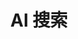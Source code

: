 ---
title: "AI 搜索"
slug: "ai-search"
layout: "ai-search"
outputs:
    - html
    - json
summary: "AI 驱动的语义搜索"
placeholder: "语义搜索..."
---